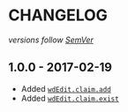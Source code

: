 # CHANGELOG
*versions follow [SemVer](http://semver.org)*

## 1.0.0 - 2017-02-19
* Added [`wdEdit.claim.add`]((https://github.com/maxlath/wikidata-edit#add))
* Added [`wdEdit.claim.exist`]((https://github.com/maxlath/wikidata-edit#exists))
